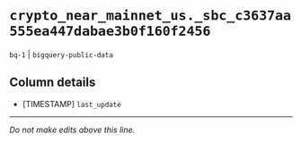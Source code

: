 # `crypto_near_mainnet_us._sbc_c3637aa555ea447dabae3b0f160f2456`
`bq-1` | `bigquery-public-data`

## Column details
* [TIMESTAMP] `last_update`

-------------------------------------------------------------------------------
*Do not make edits above this line.*
